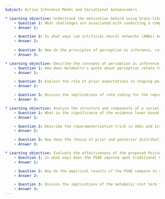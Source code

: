 ```yaml
---
Subject: Active Inference Model and Variational Autoencoders

* Learning objective: Understand the motivation behind using brain-like artificial neural networks to study the brain.
    - Question 1: What challenges are associated with conducting a comprehensive experiment to record every neuron in the brain, and how does this motivate the use of artificial neural networks?
    - Answer 1:

    - Question 2: In what ways can artificial neural networks (ANNs) be designed to be more brain-like, and why is this important for their utility in neuroscience?
    - Answer 2:
    
    - Question 3: How do the principles of perception as inference, rate coding, and predictive coding serve as foundational inspirations for developing brain-like models in this research?
    - Answer 3:

* Learning objective: Describe the concepts of perception as inference, rate coding, and predictive coding in the context of visual perception.
    - Question 1: How does Helmholtz's quote about perception relate to the Bayesian framework of inference?
    - Answer 1:

    - Question 2: Explain the role of prior expectations in shaping perception and how this can lead to perceptual illusions such as the Ames room illusion.
    - Answer 2:

    - Question 3: Discuss the implications of rate coding for the representation of sensory information in biological neurons. How does this differ from traditional continuous coding approaches?
    - Answer 3:

* Learning objective: Analyze the structure and components of a variational autoencoder (VAE) and its application in modeling visual perception.
    - Question 1: What is the significance of the evidence lower bound (ELBO) in the training of variational autoencoders, and how does it relate to the loss function?
    - Answer 1:

    - Question 2: Describe the reparameterization trick in VAEs and its importance for enabling gradient-based optimization during training.
    - Answer 2:

    - Question 3: How does the choice of prior and posterior distributions impact the performance of a VAE, particularly in terms of generating sparse representations?
    - Answer 3:

* Learning objective: Evaluate the effectiveness of the proposed Poisson variational autoencoder (PVAE) model compared to traditional VAEs and its implications for neural representation learning.
    - Question 1: In what ways does the PVAE improve upon traditional Gaussian VAEs in terms of sample efficiency and sparsity of learned representations?
    - Answer 1:

    - Question 2: How do the empirical results of the PVAE compare to standard sparse coding algorithms, and what does this suggest about its potential applications?
    - Answer 2:

    - Question 3: Discuss the implications of the metabolic cost term that emerged in the PVAE model. How does it relate to biological constraints on neural activity?
    - Answer 3:
---
```

